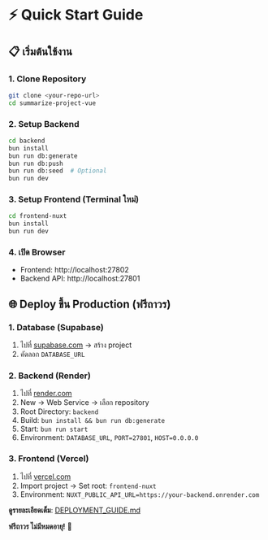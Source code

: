 # ⚡ Quick Start Guide

## 📋 เริ่มต้นใช้งาน

### 1. Clone Repository

```bash
git clone <your-repo-url>
cd summarize-project-vue
```

### 2. Setup Backend

```bash
cd backend
bun install
bun run db:generate
bun run db:push
bun run db:seed  # Optional
bun run dev
```

### 3. Setup Frontend (Terminal ใหม่)

```bash
cd frontend-nuxt
bun install
bun run dev
```

### 4. เปิด Browser

- Frontend: http://localhost:27802
- Backend API: http://localhost:27801

## 🌐 Deploy ขึ้น Production (ฟรีถาวร)

### 1. Database (Supabase)

1. ไปที่ [supabase.com](https://supabase.com) → สร้าง project
2. คัดลอก `DATABASE_URL`

### 2. Backend (Render)

1. ไปที่ [render.com](https://render.com)
2. New → Web Service → เลือก repository
3. Root Directory: `backend`
4. Build: `bun install && bun run db:generate`
5. Start: `bun run start`
6. Environment: `DATABASE_URL`, `PORT=27801`, `HOST=0.0.0.0`

### 3. Frontend (Vercel)

1. ไปที่ [vercel.com](https://vercel.com)
2. Import project → Set root: `frontend-nuxt`
3. Environment: `NUXT_PUBLIC_API_URL=https://your-backend.onrender.com`

**ดูรายละเอียดเต็ม**: [DEPLOYMENT_GUIDE.md](./DEPLOYMENT_GUIDE.md)

**ฟรีถาวร ไม่มีหมดอายุ!** 🎉
